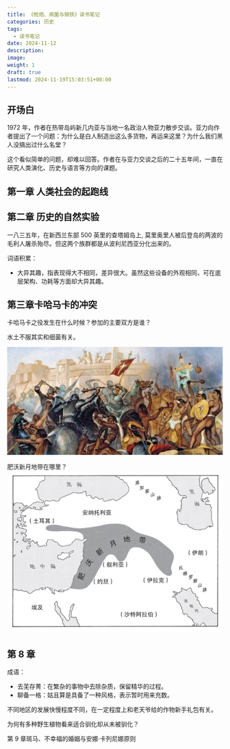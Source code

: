 ```yaml
---
title: 《枪炮、病菌与钢铁》读书笔记
categories: 历史
tags:
  - 读书笔记
date: 2024-11-12
description: 
image: 
weight: 1
draft: true
lastmod: 2024-11-19T15:03:51+08:00
---
```

## 开场白

1972 年，作者在热带岛屿新几内亚与当地一名政治人物亚力散步交谈。亚力向作者提出了一个问题：为什么是白人制造出这么多货物，再运来这里？为什么我们黑人没搞出过什么名堂？

这个看似简单的问题，却难以回答。作者在与亚力交谈之后的二十五年间，一直在研究人类演化、历史与语言等方向的课题。



## 第一章 人类社会的起跑线


## 第二章 历史的自然实验

一八三五年，在新西兰东部 500 英里的查塔姆岛上, 莫里奥里人被后登岛的两波的毛利人屠杀殆尽。但这两个族群都是从波利尼西亚分化出来的。

词语积累：
- 大异其趣，指表现得大不相同，差异很大。虽然这些设备的外观相同，可在底层架构、功耗等方面却大异其趣。

## 第三章卡哈马卡的冲突

卡哈马卡之役发生在什么时候？参加的主要双方是谁？

水土不服其实和细菌有关。

![image.png | ](https://raw.githubusercontent.com/oLd-Y/PicGoPictures/main/20241118170822.png)

肥沃新月地带在哪里？
![image.png](https://raw.githubusercontent.com/oLd-Y/PicGoPictures/main/20241119133714.png)


## 第 8 章

成语：
- 去芜存菁：在繁杂的事物中去除杂质，保留精华的过程。
- 聊备一格：姑且算是具备了一种风格，表示暂时用来充数。

不同地区的发展快慢程度不同，在一定程度上和老天爷给的作物新手礼包有关。

为何有多种野生植物看来适合驯化却从未被驯化？

第 9 章斑马、不幸福的婚姻与安娜·卡列尼娜原则

